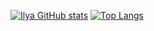 [![Ilya GitHub stats](https://github-readme-stats.vercel.app/api?username=snatch2win&show_icons=true&theme=radical)](https://github.com/snatch2win26/github-readme-stats)
[![Top Langs](https://github-readme-stats.vercel.app/api/top-langs/?username=snatch2win&layout=compact)](https://github.com/snatch2win/github-readme-stats)
<!--
**snatch2win/snatch2win** is a ✨ _special_ ✨ repository because its `README.md` (this file) appears on your GitHub profile.

Here are some ideas to get you started:

- 🔭 I’m currently working on ...
- 🌱 I’m currently learning ...
- 👯 I’m looking to collaborate on ...
- 🤔 I’m looking for help with ...
- 💬 Ask me about ...
- 📫 How to reach me: ...
- 😄 Pronouns: ...
- ⚡ Fun fact: ...
-->
